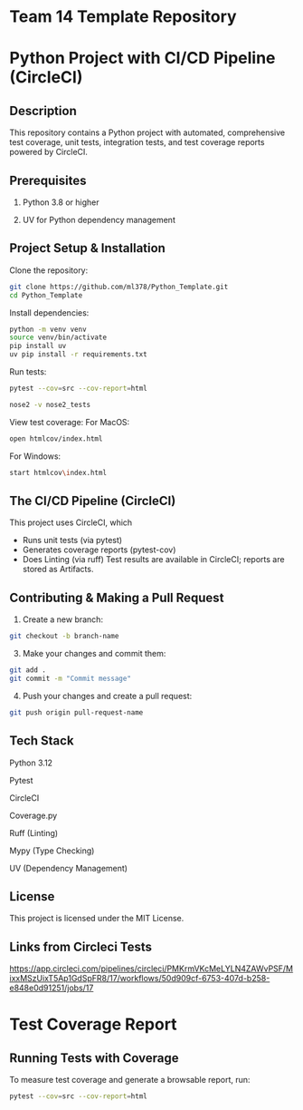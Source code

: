 # Team 14 Template Repository
# Python Project with CI/CD Pipeline (CircleCI)

## Description

This repository contains a Python project with automated, comprehensive test coverage, unit tests, integration tests, and test coverage reports powered by CircleCI.

## Prerequisites

1. Python 3.8 or higher

2. UV for Python dependency management

## Project Setup & Installation 

Clone the repository:
```bash
git clone https://github.com/ml378/Python_Template.git
cd Python_Template
```
Install dependencies:
```bash
python -m venv venv
source venv/bin/activate
pip install uv
uv pip install -r requirements.txt
```
Run tests:
```bash
pytest --cov=src --cov-report=html
```

```bash
nose2 -v nose2_tests
```

View test coverage:
For MacOS:
```bash 
open htmlcov/index.html  
```

For Windows:
```bash 
start htmlcov\index.html
```

## The CI/CD Pipeline (CircleCI)
This project uses CircleCI, which 
- Runs unit tests (via pytest)
- Generates coverage reports (pytest-cov)
- Does Linting (via ruff)
Test results are available in CircleCI; reports are stored as Artifacts. 

## Contributing & Making a Pull Request
1. Create a new branch:
```bash
git checkout -b branch-name
```

3. Make your changes and commit them:
```bash
git add .
git commit -m "Commit message"
```

4. Push your changes and create a pull request:
```bash
git push origin pull-request-name
```

## Tech Stack

Python 3.12

Pytest

CircleCI

Coverage.py

Ruff (Linting)

Mypy (Type Checking)

UV (Dependency Management)

## License

This project is licensed under the MIT License.

## Links from Circleci Tests

https://app.circleci.com/pipelines/circleci/PMKrmVKcMeLYLN4ZAWvPSF/MixxMSzUixT5Ap1GdSpFR8/17/workflows/50d909cf-6753-407d-b258-e848e0d91251/jobs/17

# Test Coverage Report

## Running Tests with Coverage
To measure test coverage and generate a browsable report, run:

```bash
pytest --cov=src --cov-report=html
```
